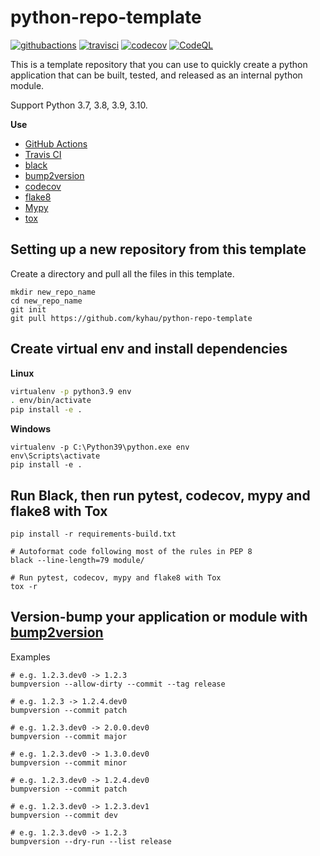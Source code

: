 # python-repo-template

[![githubactions](https://github.com/kyhau/python-repo-template/workflows/Build-Main/badge.svg)](https://github.com/kyhau/python-repo-template/actions)
[![travisci](https://img.shields.io/travis/kyhau/python-repo-template.svg?label=Travis%20CI&logo=travis&style=flat-square)](https://travis-ci.org/kyhau/python-repo-template)
[![codecov](https://codecov.io/gh/kyhau/python-repo-template/branch/main/graph/badge.svg)](https://codecov.io/gh/kyhau/python-repo-template)
[![CodeQL](https://github.com/kyhau/python-repo-template/workflows/CodeQL/badge.svg)](https://github.com/kyhau/python-repo-template/actions/workflows/codeql-analysis.yml)


This is a template repository that you can use to quickly create a python application that can be built, tested, and
released as an internal python module.

Support Python 3.7, 3.8, 3.9, 3.10.

**Use**

- [GitHub Actions](https://github.com/actions)
- [Travis CI](https://travis-ci.org/)
- [black](https://github.com/psf/black)
- [bump2version](https://github.com/c4urself/bump2version)
- [codecov](https://codecov.io/)
- [flake8](https://gitlab.com/pycqa/flake8)
- [Mypy](https://github.com/python/mypy)
- [tox](https://tox.readthedocs.io/en/latest/)

## Setting up a new repository from this template

Create a directory and pull all the files in this template.

```
mkdir new_repo_name
cd new_repo_name
git init
git pull https://github.com/kyhau/python-repo-template
```

## Create virtual env and install dependencies

**Linux**

```bash
virtualenv -p python3.9 env
. env/bin/activate
pip install -e .
```

**Windows**
```
virtualenv -p C:\Python39\python.exe env
env\Scripts\activate
pip install -e .
```

## Run Black, then run pytest, codecov, mypy and flake8 with Tox

```
pip install -r requirements-build.txt

# Autoformat code following most of the rules in PEP 8
black --line-length=79 module/

# Run pytest, codecov, mypy and flake8 with Tox
tox -r
```


## Version-bump your application or module with [bump2version](https://github.com/c4urself/bump2version)

Examples

    # e.g. 1.2.3.dev0 -> 1.2.3
    bumpversion --allow-dirty --commit --tag release

    # e.g. 1.2.3 -> 1.2.4.dev0
    bumpversion --commit patch

    # e.g. 1.2.3.dev0 -> 2.0.0.dev0
    bumpversion --commit major

    # e.g. 1.2.3.dev0 -> 1.3.0.dev0
    bumpversion --commit minor

    # e.g. 1.2.3.dev0 -> 1.2.4.dev0
    bumpversion --commit patch

    # e.g. 1.2.3.dev0 -> 1.2.3.dev1
    bumpversion --commit dev

    # e.g. 1.2.3.dev0 -> 1.2.3
    bumpversion --dry-run --list release
